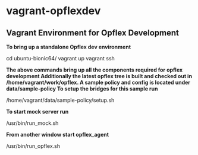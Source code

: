 # vagrant-opflexdev

## Vagrant Environment for Opflex Development

**To bring up a standalone Opflex dev environment**

cd ubuntu-bionic64/
vagrant up
vagrant ssh

**The above commands bring up all the components
required for opflex development
Additionally the latest opflex tree is built
and checked out in /home/vagrant/work/opflex.
A sample policy and config is located under
data/sample-policy
To setup the bridges for this sample run**

/home/vagrant/data/sample-policy/setup.sh

**To start mock server run**

/usr/bin/run_mock.sh

**From another window start opflex_agent**

/usr/bin/run_opflex.sh
